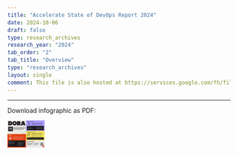 ```yaml
---
title: "Accelerate State of DevOps Report 2024"
date: 2024-10-06
draft: false
type: research_archives
research_year: "2024"
tab_order: "2"
tab_title: "Overview"
type: "research_archives"
layout: single
comment: This file is also hosted at https://services.google.com/fh/files/misc/dora_one_pager_2024.pdf update both together. allisonpark@ can update the PDF at services.google.com using go/gumdrop.
---
```


<object data="2024-dora-report-infographic.svg" id="dora-core-model" type="image/svg+xml" style="width:100%;"></object>

-----

Download infographic as PDF:

<a href="2024-DORA-Report-Infographic.pdf" target="_blank"><img src="2024-dora-report-infographic-thumb.png" style="max-width:6em;"></a>

